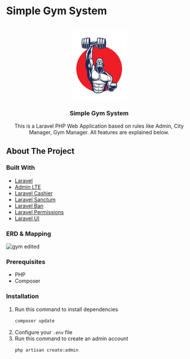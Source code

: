 # Simple Gym System

<!-- PROJECT LOGO -->
<br />
<div align="center">
  <a href="https://github.com/ahmedelshopaky/Laravel-Simple-Gym-System">
    <img src="public/images/gym-logo.jpg" alt="Logo" width="150" />
  </a>

  <h3 align="center">Simple Gym System</h3>

  <p align="center">
    This is a Laravel PHP Web Application based on rules like Admin, City Manager, Gym Manager. All features are explained below.
  </p>
</div>

<!-- ABOUT THE PROJECT -->

## About The Project

### Built With

-   [Laravel](https://laravel.com/)
-   [Admin LTE](https://adminlte.io/)
-   [Laravel Cashier](https://github.com/laravel/cashier-stripe/)
-   [Laravel Sanctum](https://github.com/laravel/sanctum/)
-   [Laravel Ban](https://github.com/cybercog/laravel-ban/)
-   [Laravel Permissions](https://github.com/spatie/laravel-permission/)
-   [Laravel UI](https://github.com/laravel/ui)

### ERD & Mapping

![gym edited](https://user-images.githubusercontent.com/97949768/156903803-d0e015de-a274-4a9a-a25c-de8434383991.png)

### Prerequisites

-   PHP
-   Composer

### Installation

1. Run this command to install dependencies
    ```sh
    composer update
    ```
2. Configure your `.env` file
3. Run this command to create an admin account
    ```sh
    php artisan create:admin
    ```

